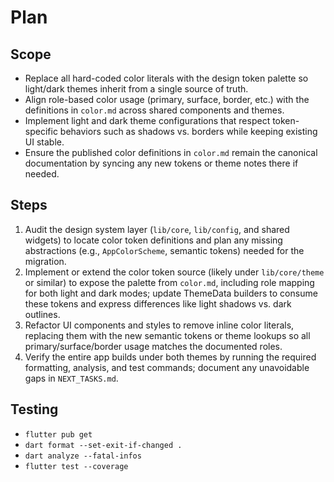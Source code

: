 # Plan

## Scope
- Replace all hard-coded color literals with the design token palette so light/dark themes inherit from a single source of truth.
- Align role-based color usage (primary, surface, border, etc.) with the definitions in `color.md` across shared components and themes.
- Implement light and dark theme configurations that respect token-specific behaviors such as shadows vs. borders while keeping existing UI stable.
- Ensure the published color definitions in `color.md` remain the canonical documentation by syncing any new tokens or theme notes there if needed.

## Steps
1. Audit the design system layer (`lib/core`, `lib/config`, and shared widgets) to locate color token definitions and plan any missing abstractions (e.g., `AppColorScheme`, semantic tokens) needed for the migration.
2. Implement or extend the color token source (likely under `lib/core/theme` or similar) to expose the palette from `color.md`, including role mapping for both light and dark modes; update ThemeData builders to consume these tokens and express differences like light shadows vs. dark outlines.
3. Refactor UI components and styles to remove inline color literals, replacing them with the new semantic tokens or theme lookups so all primary/surface/border usage matches the documented roles.
4. Verify the entire app builds under both themes by running the required formatting, analysis, and test commands; document any unavoidable gaps in `NEXT_TASKS.md`.

## Testing
- `flutter pub get`
- `dart format --set-exit-if-changed .`
- `dart analyze --fatal-infos`
- `flutter test --coverage`
